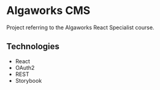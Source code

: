 # Algaworks CMS

Project referring to the Algaworks React Specialist course.

## Technologies

- React
- OAuth2
- REST
- Storybook